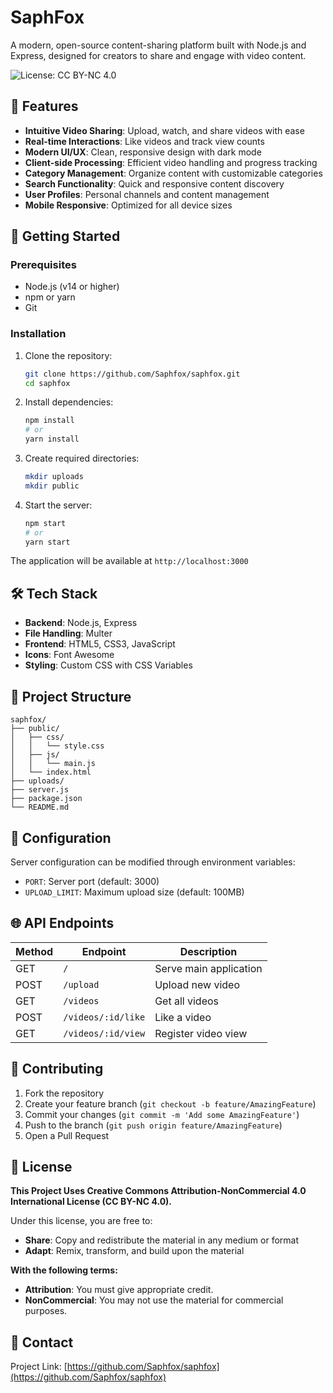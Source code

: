 # SaphFox

A modern, open-source content-sharing platform built with Node.js and Express, designed for creators to share and engage with video content.

![License: CC BY-NC 4.0](https://img.shields.io/badge/License-CC%20BY--NC%204.0-lightgrey.svg)

## 🌟 Features

- **Intuitive Video Sharing**: Upload, watch, and share videos with ease
- **Real-time Interactions**: Like videos and track view counts
- **Modern UI/UX**: Clean, responsive design with dark mode
- **Client-side Processing**: Efficient video handling and progress tracking
- **Category Management**: Organize content with customizable categories
- **Search Functionality**: Quick and responsive content discovery
- **User Profiles**: Personal channels and content management
- **Mobile Responsive**: Optimized for all device sizes

## 🚀 Getting Started

### Prerequisites

- Node.js (v14 or higher)
- npm or yarn
- Git

### Installation

1. Clone the repository:
   ```bash
   git clone https://github.com/Saphfox/saphfox.git
   cd saphfox
   ```

2. Install dependencies:
   ```bash
   npm install
   # or
   yarn install
   ```

3. Create required directories:
   ```bash
   mkdir uploads
   mkdir public
   ```

4. Start the server:
   ```bash
   npm start
   # or
   yarn start
   ```

The application will be available at `http://localhost:3000`

## 🛠️ Tech Stack

- **Backend**: Node.js, Express
- **File Handling**: Multer
- **Frontend**: HTML5, CSS3, JavaScript
- **Icons**: Font Awesome
- **Styling**: Custom CSS with CSS Variables

## 📁 Project Structure

```
saphfox/
├── public/
│   ├── css/
│   │   └── style.css
│   ├── js/
│   │   └── main.js
│   └── index.html
├── uploads/
├── server.js
├── package.json
└── README.md
```

## 🔧 Configuration

Server configuration can be modified through environment variables:

- `PORT`: Server port (default: 3000)
- `UPLOAD_LIMIT`: Maximum upload size (default: 100MB)

## 🌐 API Endpoints

| Method | Endpoint             | Description              |
|--------|-----------------------|--------------------------|
| GET    | `/`                  | Serve main application   |
| POST   | `/upload`            | Upload new video         |
| GET    | `/videos`            | Get all videos           |
| POST   | `/videos/:id/like`   | Like a video             |
| GET    | `/videos/:id/view`   | Register video view      |

## 🤝 Contributing

1. Fork the repository
2. Create your feature branch (`git checkout -b feature/AmazingFeature`)
3. Commit your changes (`git commit -m 'Add some AmazingFeature'`)
4. Push to the branch (`git push origin feature/AmazingFeature`)
5. Open a Pull Request

## 📝 License

**This Project Uses Creative Commons Attribution-NonCommercial 4.0 International License (CC BY-NC 4.0).**

Under this license, you are free to:
- **Share**: Copy and redistribute the material in any medium or format
- **Adapt**: Remix, transform, and build upon the material

**With the following terms:**
- **Attribution**: You must give appropriate credit.
- **NonCommercial**: You may not use the material for commercial purposes.

## 📧 Contact

Project Link: [https://github.com/Saphfox/saphfox](https://github.com/Saphfox/saphfox)